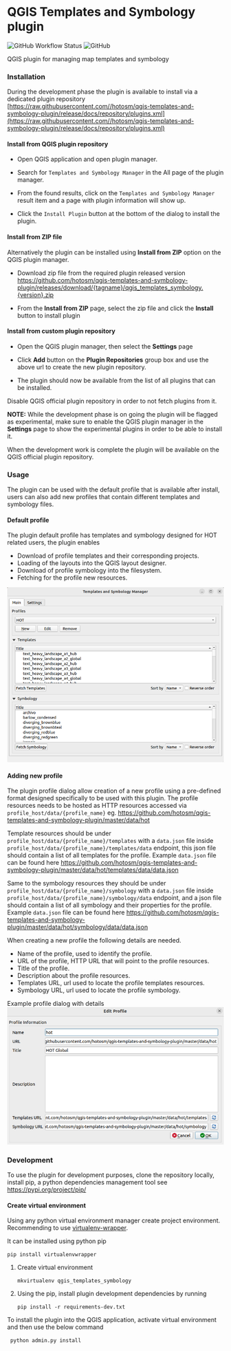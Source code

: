# QGIS Templates and Symbology plugin


![GitHub Workflow Status](https://img.shields.io/github/actions/workflow/status/hotosm/qgis-templates-and-symbology-plugin/ci.yml?branch=master)
![GitHub](https://img.shields.io/github/license/hotosm/qgis-templates-and-symbology-plugin)

QGIS plugin for managing map templates and symbology

### Installation

During the development phase the plugin is available to install via 
a dedicated plugin repository 
[https://raw.githubusercontent.com//hotosm/qgis-templates-and-symbology-plugin/release/docs/repository/plugins.xml](https://raw.githubusercontent.com//hotosm/qgis-templates-and-symbology-plugin/release/docs/repository/plugins.xml)

#### Install from QGIS plugin repository

- Open QGIS application and open plugin manager.
- Search for `Templates and Symbology Manager` in the All page of the plugin manager.
- From the found results, click on the `Templates and Symbology Manager` result item and a page with plugin information will show up. 
  
- Click the `Install Plugin` button at the bottom of the dialog to install the plugin.


#### Install from ZIP file

Alternatively the plugin can be installed using **Install from ZIP** option on the 
QGIS plugin manager. 

- Download zip file from the required plugin released version
https://github.com/hotosm/qgis-templates-and-symbology-plugin/releases/download/{tagname}/qgis_templates_symbology.{version}.zip

- From the **Install from ZIP** page, select the zip file and click the **Install** button to install plugin

#### Install from custom plugin repository

- Open the QGIS plugin manager, then select the **Settings** page

- Click **Add** button on the **Plugin Repositories** group box and use the above url to create
the new plugin repository.
- The plugin should now be available from the list
of all plugins that can be installed.

Disable QGIS official plugin repository in order to not fetch plugins from it.

**NOTE:** While the development phase is on going the plugin will be flagged as experimental, make
sure to enable the QGIS plugin manager in the **Settings** page to show the experimental plugins
in order to be able to install it.


When the development work is complete the plugin will be available on the QGIS
official plugin repository.


### Usage

The plugin can be used with the default profile that is available after install, users can also add new profiles that 
contain different templates and symbology files.

#### Default profile
The plugin default profile has templates and symbology designed for HOT related users, the plugin enables
- Download of profile templates and their corresponding projects.
- Loading of the layouts into the QGIS layout designer.
- Download of profile symbology into the filesystem.
- Fetching for the profile new resources.

![hot_profile.png](docs/assets/hot_profile.png)


#### Adding new profile

The plugin profile dialog allow creation of a new profile using a pre-defined format designed specifically to 
be used with this plugin.
The profile resources needs to be hosted as HTTP resources accessed via 
`profile_host/data/{profile_name}` eg. https://github.com/hotosm/qgis-templates-and-symbology-plugin/master/data/hot

Template resources should be under `profile_host/data/{profile_name}/templates` with a `data.json` file
inside `profile_host/data/{profile_name}/templates/data` endpoint, this json file should contain a list of all templates
for the profile. Example `data.json` file can be found here https://github.com/hotosm/qgis-templates-and-symbology-plugin/master/data/hot/templates/data/data.json

Same to the symbology resources they should be under `profile_host/data/{profile_name}/symbology` with a `data.json` file
inside `profile_host/data/{profile_name}/symbology/data` endpoint, and a json file should contain a list of all symbology and their properties
for the profile. Example `data.json` file can be found here https://github.com/hotosm/qgis-templates-and-symbology-plugin/master/data/hot/symbology/data/data.json

When creating a new profile the following details are needed.
- Name of the profile, used to identify the profile.
- URL of the profile, HTTP URL that will point to the profile resources.
- Title of the profile.
- Description about the profile resources.
- Templates URL, url used to locate the profile templates resources.
- Symbology URL, url used to locate the profile symbology.

Example profile dialog with details
![profile_dialog.png](docs/assets/profile_dialog.png)


### Development 

To use the plugin for development purposes, clone the repository locally,
install pip, a python dependencies management tool see https://pypi.org/project/pip/

#### Create virtual environment

Using any python virtual environment manager create project environment. 
Recommending to use [virtualenv-wrapper](https://virtualenvwrapper.readthedocs.io/en/latest/).

It can be installed using python pip 

```
pip install virtualenvwrapper
```

 1. Create virtual environment

    ```
    mkvirtualenv qgis_templates_symbology
    ```

2. Using the pip, install plugin development dependencies by running 

    ```
    pip install -r requirements-dev.txt
   ```


To install the plugin into the QGIS application, activate virtual environment and then use the below command

```
 python admin.py install
```
